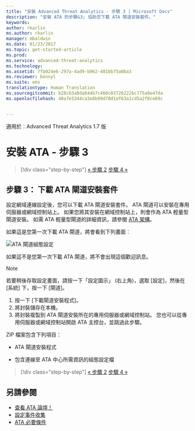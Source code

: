 ```yaml
---
title: "安裝 Advanced Threat Analytics - 步驟 3 | Microsoft Docs"
description: "安裝 ATA 的步驟&3; 協助您下載 ATA 閘道安裝套件。"
keywords: 
author: rkarlin
ms.author: rkarlin
manager: mbaldwin
ms.date: 01/23/2017
ms.topic: get-started-article
ms.prod: 
ms.service: advanced-threat-analytics
ms.technology: 
ms.assetid: 7fb024e6-297a-4ad9-b962-481bb75a0ba3
ms.reviewer: bennyl
ms.suite: ems
translationtype: Human Translation
ms.sourcegitcommit: b28cb3a0da844b7c460c03726222bc775a9e47da
ms.openlocfilehash: 40a7e5344ca3e8b99d70d1ef63a1cd5a2f0ce09c


---
```


適用於︰Advanced Threat Analytics 1.7 版



# <a name="install-ata---step-3"></a>安裝 ATA - 步驟 3

>[!div class="step-by-step"]
[« 步驟 2](install-ata-step2.md)
[步驟 4 »](install-ata-step4.md)

## <a name="step-3-download-the-ata-gateway-setup-package"></a>步驟 3： 下載 ATA 閘道安裝套件
設定網域連線設定後，您可以下載 ATA 閘道安裝套件。 ATA 閘道可以安裝在專用伺服器或網域控制站上。 如果您將其安裝在網域控制站上，則會作為 ATA 輕量型閘道安裝。 如需 ATA 輕量型閘道的詳細資訊，請參閱 [ATA 架構](/advanced-threat-analytics/plan-design/ata-architecture)。 

如果這是您第一次下載 ATA 閘道，將會看到下列畫面︰

![ATA 閘道組態設定](media/ATA_1.7-welcome-download-gateway.PNG)

如果這不是您第一次下載 ATA 閘道，將不會出現這個歡迎訊息。

> [!NOTE] 
> 若要稍後存取設定畫面，請按一下「設定圖示」 (右上角)，選取 [設定]，然後在 [系統] 下，按一下 [閘道]。  

1.  按一下 [下載閘道安裝程式]。
2.  將封裝儲存在本機。
3.  將封裝複製到 ATA 閘道安裝所在的專用伺服器或網域控制站。 您也可以從專用伺服器或網域控制站開啟 ATA 主控台，並跳過此步驟。

ZIP 檔案包含下列項目：

-   ATA 閘道安裝程式

-   包含連線至 ATA 中心所需資訊的組態設定檔


>[!div class="step-by-step"]
[« 步驟 2](install-ata-step2.md)
[步驟 4 »](install-ata-step4.md)

## <a name="see-also"></a>另請參閱

- [查看 ATA 論壇！](https://social.technet.microsoft.com/Forums/security/home?forum=mata)
- [設定事件收集](configure-event-collection.md)
- [ATA 必要條件](/advanced-threat-analytics/plan-design/ata-prerequisites)



<!--HONumber=Feb17_HO1-->


